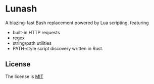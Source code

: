 # Lunash

A blazing-fast Bash replacement powered by Lua scripting, featuring
- built-in HTTP requests
- regex
- string/path utilities
- PATH-style script discovery
written in Rust.

## License

The license is [MIT](LICENSE)

